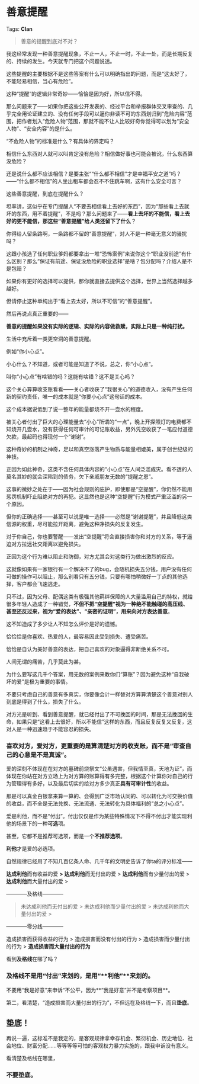 # 善意提醒

Tags: **Clan**

> 善意的提醒到底对不对？



我这经常发现一种善意提醒现象，不止一人，不止一时，不止一处，而是长期反复的、持续的发生。今天就专门把这个问题说透。  
  
这些提醒的主要根据不是这些答案有什么可以明确指出的问题，而是“这太好了，不能轻易相信，当心有危险”。  
  
这种“提醒”的逻辑非常奇妙——恰恰是因为好，所以信不得。  
  
  
那么问题来了——如果你把这些公开发表的、经过平台和举报群体交叉审查的、几乎完全用论证建立的、没有任何手段可以逼你非读不可的东西划归到“危险内容”范围，把作者划入“危险人物”范围，那就不能不让人比较好奇你觉得可以划为“安全人物”、“安全内容”的是什么。  
  
“不危险人物”的标准是什么？有具体的界定吗？  
  
相信什么东西对人就可以叫肯定没有危险？相信做好事也可能会被讹，什么东西算没危险？  
  
还是说什么都不应该相信？是要主张““什么都不相信”才是幸福平安之道”吗？——“什么都不相信”的人坐出租车都会忍不不住跳车啊，这有什么安全可言？  
  
这些善意提醒，到底在提醒什么？  
  
坦率讲，这似乎在专门提醒人“不要去相信看上去好的东西”，因为“那些看上去就坏的东西，用不着提醒”，不是吗？那么问题来了——**看上去坏的不能信，看上去好的更不能信，那这些“善意提醒”给人类还留下了什么**？  
  
你得给人留条路啊，一条路都不留的“善意提醒”，对人不是一种毫无意义的骚扰吗？  
  
这跟小孩选了任何职业爹妈都要拿出一堆“恐怖案例”来说你这个“职业没前途”有什么区别？那么“保证有前途、保证没危险的职业选择”是啥？包分配吗？介绍人是不是包赔？  
  
如果你有更好的选择可以提供，那你就直接去提供这个选择，世界上当然选择越多越好。  
  
但请停止这种单纯出于“看上去太好，所以不可信”的“善意提醒”。

  


然后再说点真正重要的——

**善意的提醒如果没有实际的逻辑、实际的内容做救赎，实际上只是一种纯打扰。**  
  


生活中充斥着一类更空洞的善意提醒。

例如“你小心点”。

小心什么？不知道，或者可能是知道了不说，总之，你“小心点”。

叫你“小心点”有啥错的吗？这能有啥错？这不是关心吗？

这个关心算算收支账看看——关心者收获了“我很关心”的道德收入，没有产生任何新的契约责任，唯一的成本就是“你要小心点”这句话的成本。

这个成本据说低到了说一整年的能量都烧不开一壶水的程度。

被关心者付出了巨大的心理能量去“小心”所谓的“一点”，晚上开探照灯的电费都不知烧开几壶水，没有获得任何可审计的可记账收益，另外凭空收获了一笔应付道德欠款，最起码也得现付一个“谢谢”。

这种奇妙的机制之神奇，足以和真空涨落产生物质与能量相媲美，属于创世纪级的神技。

正因为如此神奇，这类不含任何具体内容的“小心点”在人间泛滥成灾。看不透的人莫名其妙的就会深陷到的债务，欠下亲戚朋友无数的“提醒之恩”。

这事的微妙之处在于——因为社会规则的庇护，即使那是“空提醒”，你仍然不能用惩罚机制吓止阻绝对方的再犯。这显然也是这种“空提醒”行为模式严重泛滥的另一个原因。

但你的正确选择——甚至可以说是唯一选择——必然是“谢谢提醒”，并且降低这类信源的权重，尽可能拉开距离，避免这种净损失的反复发生。

对于你自己，你也要警醒——发出“空提醒”将会直接损害你和对方的关系，等于逼迫对方拉远社交距离以避免损失。

正因为这个行为难以阻止和防御，对方尤其会对这类行为做出激烈的反应。

这就像如果有一家银行有一个解决不了的bug，会随机损失五分钱，用户没有任何可做的操作可以阻止，那么别看只有五分钱，只要有哪怕稍微好一丁点的其他选择，客户都会飞速逃走。

只不过，因为父母、配偶这类有极强其他羁绊保障的人大量滥用自己的特权，就给很多年轻人造成了一种错觉，**不但不把“空提醒”视为一种绝不能触碰的高压线、甚至还反过来，视为“爱的表达”、“亲密的证明”，用来向对方表达善意**。

这不知造成了多少让人不知怎么评价是好的遗憾。

恰恰恰是你喜欢、热爱的人，最容易因此受到损失、遭受痛苦。

恰恰是自认为美好善意的表达，把自己喜欢的对象逼得非断绝关系不可。

人间无谓的痛苦，几乎莫此为甚。

  


为什么要写这几千个答案，用无数的案例来教你们“算账”？因为避免这种“自我破坏的爱”是极为重要的事情。

不要只考虑自己的善意有多真实，你要像会计一样替对方算算清楚这个善意对别人到底是得到了什么，损失了什么。  
  
对方光是听到、看到善意提醒，就已经付出了不可挽回的时间，那是无法挽回的生命，如果只是“这看上去很好，所以不能信”这样的东西，而且反复反复又反复，这对人是一种迅速趋于不能容忍的损失。

### 喜欢对方，爱对方，更重要的是算清楚对方的收支账，而不是“审查自己的心意是不是真诚”。

爱的深刻不体现在在对方的墓碑前烧祭文“公虽遇害，但我情至真，天地为证”，而体现在你站在对方立场上为对方算的账算得有多完整，根据这个计算你对自己的行为管理得有多好，以及最后切实的给对方多少真正**具有可审计性**的收益。

那是可以真金白银拿来算一算的、会得到广泛市场认同的、可以转化为可交换价值的收益，而不全是无法兑换、无法流通、无法转化为具体福利的“总之小心点”。

爱是利他，而不是“付出”。付出仅仅是作为某些特殊情况下不得不付出才能实现利他的场景下的一种**可选**项。

甚至，它都不是推荐可选项，而是一个**不推荐选项**。

**利他**才是爱的必选项。

自然规律已经用了不知几百亿条人命、几千年的文明史告诉了你ta的评分标准——

**达成利他**而有收益的爱 **> 达成利他**而无付出的爱 > **达成利他**而有少量付出的爱 > **达成利他**而大量付出的爱 > 

————及格线————

> 未达成利他而无付出的爱 > 未达成利他而少量付出的爱 > 未达成利他而大量付出的爱 >

————零分线————

 造成损害而获得收益的行为 > 造成损害而没有付出的行为 > 造成损害而少量付出的行为 > **造成损害而大量付出的行为**

  


看到**及格线**在哪了吗？

### 及格线不是用“付出”来划的，是用“**利他”**来划的。

不要用“我是好意”来申诉“不公平，因为**“我是好意”并不是考察项目**。

第二，看清楚，“造成损害而大量付出的行为”，不但远在及格线一下，而且**垫底**。

垫底！
---

  


再说一遍，这标准不是我定的，是客观规律拿幸存机会、繁衍机会、历史地位、社会地位、财富分配……等等等等可怕的客观权力暴力实施的，跟我申诉没有意义。

看清楚及格线在哪里，

### 不要**垫底。**



